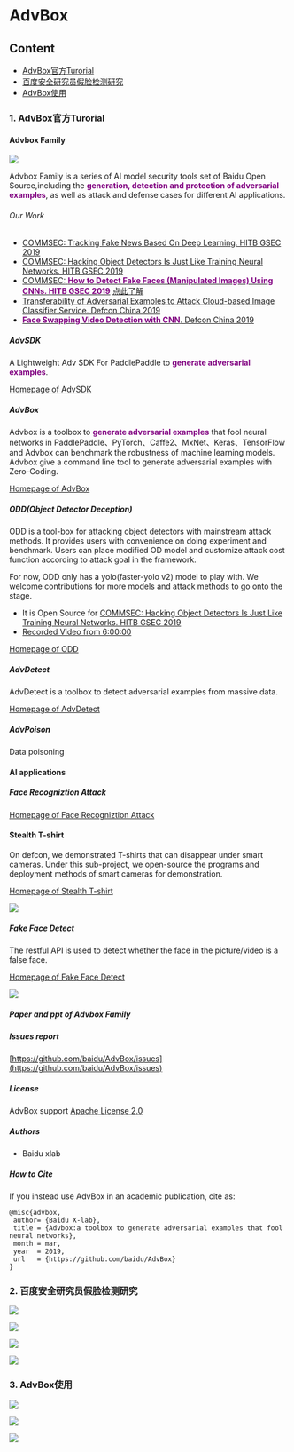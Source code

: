 # AdvBox

## Content

- [AdvBox官方Turorial](#AdvBox-English)
- [百度安全研究员假脸检测研究](#百度安全研究员假脸检测研究)
- [AdvBox使用](#AdvBox使用)



### 1. AdvBox官方Turorial <span id = "AdvBox-English">

#### Advbox Family

![](./pictures/01-AdvBox.png)

Advbox Family is a series of AI model security tools set of Baidu Open Source,including the <font color=800080>**generation, detection and protection of adversarial examples**</font>, as well as attack and defense cases for different AI applications.

###### Our Work

- [COMMSEC: Tracking Fake News Based On Deep Learning. HITB GSEC 2019](https://gsec.hitb.org/sg2019/sessions/commsec-tracking-fake-news-based-on-deep-learning/)
- [COMMSEC: Hacking Object Detectors Is Just Like Training Neural Networks. HITB GSEC 2019](https://gsec.hitb.org/sg2019/sessions/commsec-hacking-object-detectors-is-just-like-training-neural-networks/)
- [COMMSEC:<font color=800080> **How to Detect Fake Faces (Manipulated Images) Using CNNs. HITB GSEC 2019**</font>](https://gsec.hitb.org/sg2019/sessions/commsec-how-to-detect-fake-faces-manipulated-images-using-cnns/) [点此了解](https://anquan.baidu.com/article/981)
- [Transferability of Adversarial Examples to Attack Cloud-based Image Classifier Service. Defcon China 2019](https://www.defcon.org/html/dc-china-1/dc-cn-1-speakers.html)
- [<font color=800080> **Face Swapping Video Detection with CNN**</font>. Defcon China 2019](https://www.defcon.org/html/dc-china-1/dc-cn-1-speakers.html)

 

##### AdvSDK

A Lightweight Adv SDK For PaddlePaddle to <font color=800080> **generate adversarial examples**</font>.

[Homepage of AdvSDK](advsdk/README.md) 

##### AdvBox

Advbox is a toolbox to <font color=800080> **generate adversarial examples**</font> that fool neural networks in PaddlePaddle、PyTorch、Caffe2、MxNet、Keras、TensorFlow and Advbox can benchmark the robustness of machine learning models. Advbox give a command line tool to generate adversarial examples with Zero-Coding.

[Homepage of AdvBox](https://github.com/advboxes/AdvBox/blob/master/advbox.md)

##### ODD(Object Detector Deception)

ODD is a tool-box for attacking object detectors with mainstream attack methods. It provides users with convenience on doing experiment and benchmark. Users can place modified OD model and customize attack cost function according to attack goal in the framework.

For now, ODD only has a yolo(faster-yolo v2) model to play with. We welcome contributions for more models and attack methods to go onto the stage.

- It is Open Source for [COMMSEC: Hacking Object Detectors Is Just Like Training Neural Networks. HITB GSEC 2019](https://gsec.hitb.org/sg2019/sessions/commsec-hacking-object-detectors-is-just-like-training-neural-networks/)
- [Recorded Video from 6:00:00](https://www.youtube.com/watch?v=MGc_KskTnF4)

[Homepage of ODD](advbox_family/ODD/README.md)

##### AdvDetect

AdvDetect is a toolbox to detect adversarial examples from massive data.

[Homepage of AdvDetect](advbox_family/AdvDetect/README.md)

##### AdvPoison

Data poisoning

#### AI applications

##### Face Recogniztion Attack

[Homepage of Face Recogniztion Attack](applications/face_recognition_attack/README.md)

#### Stealth T-shirt

On defcon, we demonstrated T-shirts that can disappear under smart cameras. Under this sub-project, we open-source the programs and deployment methods of smart cameras for demonstration.

[Homepage of Stealth T-shirt](applications/StealthTshirt/README.md)

![](./pictures/02-T-shirt.gif)

##### Fake Face Detect

The restful API is used to detect whether the face in the picture/video is a false face.

[Homepage of Fake Face Detect](applications/fake_face_detect/README.md)

![](./pictures/03-fake-face-detect.png)



##### Paper and ppt of Advbox Family

##### Issues report

[https://github.com/baidu/AdvBox/issues](https://github.com/baidu/AdvBox/issues)

##### License

AdvBox support [Apache License 2.0](https://github.com/baidu/AdvBox/blob/master/LICENSE)

##### Authors

- Baidu xlab

##### How to Cite

If you instead use AdvBox in an academic publication, cite as:

```
@misc{advbox,
 author= {Baidu X-lab},
 title = {Advbox:a toolbox to generate adversarial examples that fool neural networks},
 month = mar,
 year  = 2019,
 url   = {https://github.com/baidu/AdvBox}
}
```



### 2. 百度安全研究员假脸检测研究 <span id = "百度安全研究员假脸检测研究">

![](./pictures/07-fake-face-images-detection.PNG)

![](./pictures/04-百度安全研究员假脸检测研究.PNG)

![](./pictures/05-百度安全研究员假脸检测研究.PNG)

![](./pictures/06-压缩和缩放的performance.PNG)

### 3. AdvBox使用 <span id = "AdvBox使用">

![](./pictures/08-AdvBox使用.png)

![](./pictures/09-AdvBox介绍.png)

![](./pictures/10-AdvBox使用.png)





















